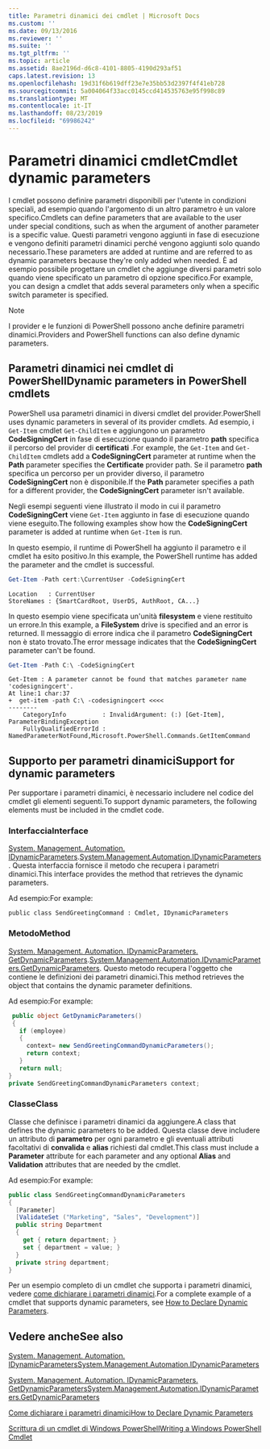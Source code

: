 ```yaml
---
title: Parametri dinamici dei cmdlet | Microsoft Docs
ms.custom: ''
ms.date: 09/13/2016
ms.reviewer: ''
ms.suite: ''
ms.tgt_pltfrm: ''
ms.topic: article
ms.assetid: 8ae2196d-d6c8-4101-8805-4190d293af51
caps.latest.revision: 13
ms.openlocfilehash: 19d31f6b619dff23e7e35bb53d2397f4f41eb728
ms.sourcegitcommit: 5a004064f33acc0145ccd414535763e95f998c89
ms.translationtype: MT
ms.contentlocale: it-IT
ms.lasthandoff: 08/23/2019
ms.locfileid: "69986242"
---
```

# <a name="cmdlet-dynamic-parameters"></a><span data-ttu-id="22018-102">Parametri dinamici cmdlet</span><span class="sxs-lookup"><span data-stu-id="22018-102">Cmdlet dynamic parameters</span></span>

<span data-ttu-id="22018-103">I cmdlet possono definire parametri disponibili per l'utente in condizioni speciali, ad esempio quando l'argomento di un altro parametro è un valore specifico.</span><span class="sxs-lookup"><span data-stu-id="22018-103">Cmdlets can define parameters that are available to the user under special conditions, such as when the argument of another parameter is a specific value.</span></span> <span data-ttu-id="22018-104">Questi parametri vengono aggiunti in fase di esecuzione e vengono definiti parametri dinamici perché vengono aggiunti solo quando necessario.</span><span class="sxs-lookup"><span data-stu-id="22018-104">These parameters are added at runtime and are referred to as dynamic parameters because they're only added when needed.</span></span> <span data-ttu-id="22018-105">È ad esempio possibile progettare un cmdlet che aggiunge diversi parametri solo quando viene specificato un parametro di opzione specifico.</span><span class="sxs-lookup"><span data-stu-id="22018-105">For example, you can design a cmdlet that adds several parameters only when a specific switch parameter is specified.</span></span>

> [!NOTE]
> <span data-ttu-id="22018-106">I provider e le funzioni di PowerShell possono anche definire parametri dinamici.</span><span class="sxs-lookup"><span data-stu-id="22018-106">Providers and PowerShell functions can also define dynamic parameters.</span></span>

## <a name="dynamic-parameters-in-powershell-cmdlets"></a><span data-ttu-id="22018-107">Parametri dinamici nei cmdlet di PowerShell</span><span class="sxs-lookup"><span data-stu-id="22018-107">Dynamic parameters in PowerShell cmdlets</span></span>

<span data-ttu-id="22018-108">PowerShell usa parametri dinamici in diversi cmdlet del provider.</span><span class="sxs-lookup"><span data-stu-id="22018-108">PowerShell uses dynamic parameters in several of its provider cmdlets.</span></span> <span data-ttu-id="22018-109">Ad esempio, i `Get-Item` cmdlet `Get-ChildItem` e aggiungono un parametro **CodeSigningCert** in fase di esecuzione quando il parametro **path** specifica il percorso del provider di **certificati** .</span><span class="sxs-lookup"><span data-stu-id="22018-109">For example, the `Get-Item` and `Get-ChildItem` cmdlets add a **CodeSigningCert** parameter at runtime when the **Path** parameter specifies the **Certificate** provider path.</span></span> <span data-ttu-id="22018-110">Se il parametro **path** specifica un percorso per un provider diverso, il parametro **CodeSigningCert** non è disponibile.</span><span class="sxs-lookup"><span data-stu-id="22018-110">If the **Path** parameter specifies a path for a different provider, the **CodeSigningCert** parameter isn't available.</span></span>

<span data-ttu-id="22018-111">Negli esempi seguenti viene illustrato il modo in cui il parametro **CodeSigningCert** viene `Get-Item` aggiunto in fase di esecuzione quando viene eseguito.</span><span class="sxs-lookup"><span data-stu-id="22018-111">The following examples show how the **CodeSigningCert** parameter is added at runtime when `Get-Item` is run.</span></span>

<span data-ttu-id="22018-112">In questo esempio, il runtime di PowerShell ha aggiunto il parametro e il cmdlet ha esito positivo.</span><span class="sxs-lookup"><span data-stu-id="22018-112">In this example, the PowerShell runtime has added the parameter and the cmdlet is successful.</span></span>

```powershell
Get-Item -Path cert:\CurrentUser -CodeSigningCert
```

```Output
Location   : CurrentUser
StoreNames : {SmartCardRoot, UserDS, AuthRoot, CA...}
```

<span data-ttu-id="22018-113">In questo esempio viene specificata un'unità **filesystem** e viene restituito un errore.</span><span class="sxs-lookup"><span data-stu-id="22018-113">In this example, a **FileSystem** drive is specified and an error is returned.</span></span> <span data-ttu-id="22018-114">Il messaggio di errore indica che il parametro **CodeSigningCert** non è stato trovato.</span><span class="sxs-lookup"><span data-stu-id="22018-114">The error message indicates that the **CodeSigningCert** parameter can't be found.</span></span>

```powershell
Get-Item -Path C:\ -CodeSigningCert
```

```Output
Get-Item : A parameter cannot be found that matches parameter name 'codesigningcert'.
At line:1 char:37
+  get-item -path C:\ -codesigningcert <<<<
--------
    CategoryInfo          : InvalidArgument: (:) [Get-Item], ParameterBindingException
    FullyQualifiedErrorId : NamedParameterNotFound,Microsoft.PowerShell.Commands.GetItemCommand
```

## <a name="support-for-dynamic-parameters"></a><span data-ttu-id="22018-115">Supporto per parametri dinamici</span><span class="sxs-lookup"><span data-stu-id="22018-115">Support for dynamic parameters</span></span>

<span data-ttu-id="22018-116">Per supportare i parametri dinamici, è necessario includere nel codice del cmdlet gli elementi seguenti.</span><span class="sxs-lookup"><span data-stu-id="22018-116">To support dynamic parameters, the following elements must be included in the cmdlet code.</span></span>

### <a name="interface"></a><span data-ttu-id="22018-117">Interfaccia</span><span class="sxs-lookup"><span data-stu-id="22018-117">Interface</span></span>

<span data-ttu-id="22018-118">[System. Management. Automation. IDynamicParameters](/dotnet/api/System.Management.Automation.IDynamicParameters).</span><span class="sxs-lookup"><span data-stu-id="22018-118">[System.Management.Automation.IDynamicParameters](/dotnet/api/System.Management.Automation.IDynamicParameters).</span></span>
<span data-ttu-id="22018-119">Questa interfaccia fornisce il metodo che recupera i parametri dinamici.</span><span class="sxs-lookup"><span data-stu-id="22018-119">This interface provides the method that retrieves the dynamic parameters.</span></span>

<span data-ttu-id="22018-120">Ad esempio:</span><span class="sxs-lookup"><span data-stu-id="22018-120">For example:</span></span>

`public class SendGreetingCommand : Cmdlet, IDynamicParameters`

### <a name="method"></a><span data-ttu-id="22018-121">Metodo</span><span class="sxs-lookup"><span data-stu-id="22018-121">Method</span></span>

<span data-ttu-id="22018-122">[System. Management. Automation. IDynamicParameters. GetDynamicParameters](/dotnet/api/System.Management.Automation.IDynamicParameters.GetDynamicParameters).</span><span class="sxs-lookup"><span data-stu-id="22018-122">[System.Management.Automation.IDynamicParameters.GetDynamicParameters](/dotnet/api/System.Management.Automation.IDynamicParameters.GetDynamicParameters).</span></span>
<span data-ttu-id="22018-123">Questo metodo recupera l'oggetto che contiene le definizioni dei parametri dinamici.</span><span class="sxs-lookup"><span data-stu-id="22018-123">This method retrieves the object that contains the dynamic parameter definitions.</span></span>

<span data-ttu-id="22018-124">Ad esempio:</span><span class="sxs-lookup"><span data-stu-id="22018-124">For example:</span></span>

```csharp
 public object GetDynamicParameters()
 {
   if (employee)
   {
     context= new SendGreetingCommandDynamicParameters();
     return context;
   }
   return null;
}
private SendGreetingCommandDynamicParameters context;
```

### <a name="class"></a><span data-ttu-id="22018-125">Classe</span><span class="sxs-lookup"><span data-stu-id="22018-125">Class</span></span>

<span data-ttu-id="22018-126">Classe che definisce i parametri dinamici da aggiungere.</span><span class="sxs-lookup"><span data-stu-id="22018-126">A class that defines the dynamic parameters to be added.</span></span> <span data-ttu-id="22018-127">Questa classe deve includere un attributo di **parametro** per ogni parametro e gli eventuali attributi facoltativi di **convalida** e **alias** richiesti dal cmdlet.</span><span class="sxs-lookup"><span data-stu-id="22018-127">This class must include a **Parameter** attribute for each parameter and any optional **Alias** and **Validation** attributes that are needed by the cmdlet.</span></span>

<span data-ttu-id="22018-128">Ad esempio:</span><span class="sxs-lookup"><span data-stu-id="22018-128">For example:</span></span>

```csharp
public class SendGreetingCommandDynamicParameters
{
  [Parameter]
  [ValidateSet ("Marketing", "Sales", "Development")]
  public string Department
  {
    get { return department; }
    set { department = value; }
  }
  private string department;
}
```

<span data-ttu-id="22018-129">Per un esempio completo di un cmdlet che supporta i parametri dinamici, vedere [come dichiarare i parametri dinamici](./how-to-declare-dynamic-parameters.md).</span><span class="sxs-lookup"><span data-stu-id="22018-129">For a complete example of a cmdlet that supports dynamic parameters, see [How to Declare Dynamic Parameters](./how-to-declare-dynamic-parameters.md).</span></span>

## <a name="see-also"></a><span data-ttu-id="22018-130">Vedere anche</span><span class="sxs-lookup"><span data-stu-id="22018-130">See also</span></span>

[<span data-ttu-id="22018-131">System. Management. Automation. IDynamicParameters</span><span class="sxs-lookup"><span data-stu-id="22018-131">System.Management.Automation.IDynamicParameters</span></span>](/dotnet/api/System.Management.Automation.IDynamicParameters)

[<span data-ttu-id="22018-132">System. Management. Automation. IDynamicParameters. GetDynamicParameters</span><span class="sxs-lookup"><span data-stu-id="22018-132">System.Management.Automation.IDynamicParameters.GetDynamicParameters</span></span>](/dotnet/api/System.Management.Automation.IDynamicParameters.GetDynamicParameters)

[<span data-ttu-id="22018-133">Come dichiarare i parametri dinamici</span><span class="sxs-lookup"><span data-stu-id="22018-133">How to Declare Dynamic Parameters</span></span>](./how-to-declare-dynamic-parameters.md)

[<span data-ttu-id="22018-134">Scrittura di un cmdlet di Windows PowerShell</span><span class="sxs-lookup"><span data-stu-id="22018-134">Writing a Windows PowerShell Cmdlet</span></span>](./writing-a-windows-powershell-cmdlet.md)
